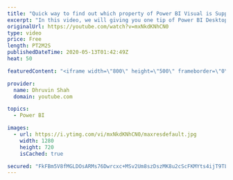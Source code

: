 ```yaml
---
title: "Quick way to find out which property of Power BI Visual is Supporting Conditional Formatting"
excerpt: "In this video, we will giving you one tip of Power BI Desktop.  We know gradually so many properties of Power BI Desktop now supports conditional formatting.  So, how can we easily know which property will support this feature?  Here is a quick tip for it..  Try this and share your opinion to comment"
originalUrl: https://youtube.com/watch?v=mxNkdKNhCN0
type: video
price: Free
length: PT2M2S
publishedDateTime: 2020-05-13T01:42:49Z
heat: 50

featuredContent: "<iframe width=\"800\" height=\"500\" frameborder=\"0\" src=\"https://www.youtube.com/embed/mxNkdKNhCN0\" allow=\"accelerometer; autoplay; encrypted-media; gyroscope; picture-in-picture\" allowfullscreen></iframe>"

provider:
  name: Dhruvin Shah
  domain: youtube.com

topics:
  - Power BI

images:
  - url: https://i.ytimg.com/vi/mxNkdKNhCN0/maxresdefault.jpg
    width: 1280
    height: 720
    isCached: true

secured: "FkFBm5V8fMGLDOsARMs76Dwrcxc+MSv2Um8szDszMK8u2cScFKMYts4ijT9TLw4f8a0FtNsdwe/w6uj9fq4WqWeIPD/IpjGy79m2Ad0ZX9tnkIn2TXqoNad6S//Wvn8dVKiM+4beTjXzcKy2SJeA0y0kirgO4GVSncHA+wwuoYsUhTPTt3a6qhYGvrlUAnGbCr2nuBUrI+AsK38q5Nkprpn8DrDidOSsZ73rTJvNq3/raf1JuITs4EGQtzg74gLSPf1uuin5liVPIGxJsf1/qzBL1JZIZRGf0n0ZsMbwlTK7/MpMOpzGpW3Dumo1UUhf40BZfbgtf+hkUcsqy56T3Vt5xy1yIomLecT3b+HBW1t9BAK2DJ6WK6EVw6dJrhu5HKFosetUr8rwqj0OHquCA7+Hx9I9qBGmQmhTTrtyhJ4=;wZpfgYqmCNBqIGAv3rVnMA=="
---
```


